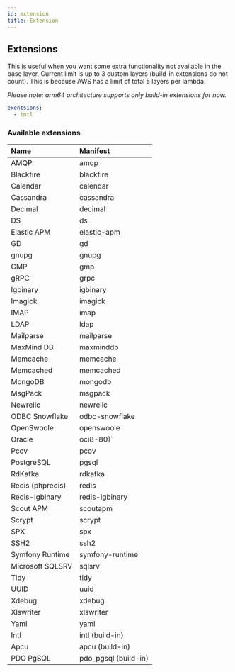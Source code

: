 ```yaml
---
id: extension
title: Extension
---
```


## Extensions

This is useful when you want some extra functionality not available in the base layer.
Current limit is up to 3 custom layers (build-in extensions do not count). This is because AWS has a limit of total 5 layers per lambda.

*Please note: arm64 architecture supports only build-in extensions for now.*

```yaml
exentsions:
  - intl
```

### Available extensions

| Name               | Manifest             |
|:-------------------|:---------------------|
| AMQP               | amqp                 |
| Blackfire          | blackfire            |
| Calendar           | calendar             |
| Cassandra          | cassandra            |
| Decimal            | decimal              |
| DS                 | ds                   |
| Elastic APM        | elastic-apm          |
| GD                 | gd                   |
| gnupg              | gnupg                |
| GMP                | gmp                  |
| gRPC               | grpc                 |
| Igbinary           | igbinary             |
| Imagick            | imagick              |
| IMAP               | imap                 |
| LDAP               | ldap                 |
| Mailparse          | mailparse            |
| MaxMind DB         | maxminddb            |
| Memcache           | memcache             |
| Memcached          | memcached            |
| MongoDB            | mongodb              |
| MsgPack            | msgpack              |
| Newrelic           | newrelic             |
| ODBC Snowflake     | odbc-snowflake       |
| OpenSwoole         | openswoole           |
| Oracle             | oci8-80}`                 |
| Pcov               | pcov                 |
| PostgreSQL         | pgsql                |
| RdKafka            | rdkafka              |
| Redis (phpredis)   | redis                |
| Redis-Igbinary     | redis-igbinary       |
| Scout APM          | scoutapm             |
| Scrypt             | scrypt               |
| SPX                | spx                  |
| SSH2               | ssh2                 |
| Symfony Runtime    | symfony-runtime      |
| Microsoft SQLSRV   | sqlsrv               |
| Tidy               | tidy                 |
| UUID               | uuid                 |
| Xdebug             | xdebug               |
| Xlswriter          | xlswriter            |
| Yaml               | yaml                 |
| Intl               | intl (build-in)      |
| Apcu               | apcu (build-in)      |
| PDO PgSQL          | pdo_pgsql (build-in) |